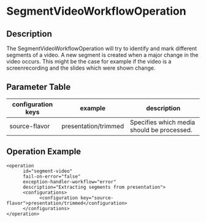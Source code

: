 # SegmentVideoWorkflowOperation

## Description
The SegmentVideoWorkflowOperation will try to identify and mark different segments of a video. A new segment is created when a major change in the video occurs. This might be the case for example if the video is a screenrecording and the slides which were shown change.

## Parameter Table

|configuration keys|example|description|
|------------------|-------|-----------|
|source-flavor |presentation/trimmed|Specifies which media should be processed.|
 	 	 	 
## Operation Example

    <operation
          id="segment-video"
          fail-on-error="false"
          exception-handler-workflow="error"
          description="Extracting segments from presentation">
          <configurations>
                <configuration key="source-flavor">presentation/trimmed</configuration>
          </configurations>
    </operation>
